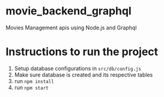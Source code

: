 # movie_backend_graphql
Movies Management apis using Node.js and Graphql

# Instructions to run the project
1. Setup database configurations in `src/db/config.js`
2. Make sure database is created and its respective tables
3. run `npm install`
4. run `npm start`
 